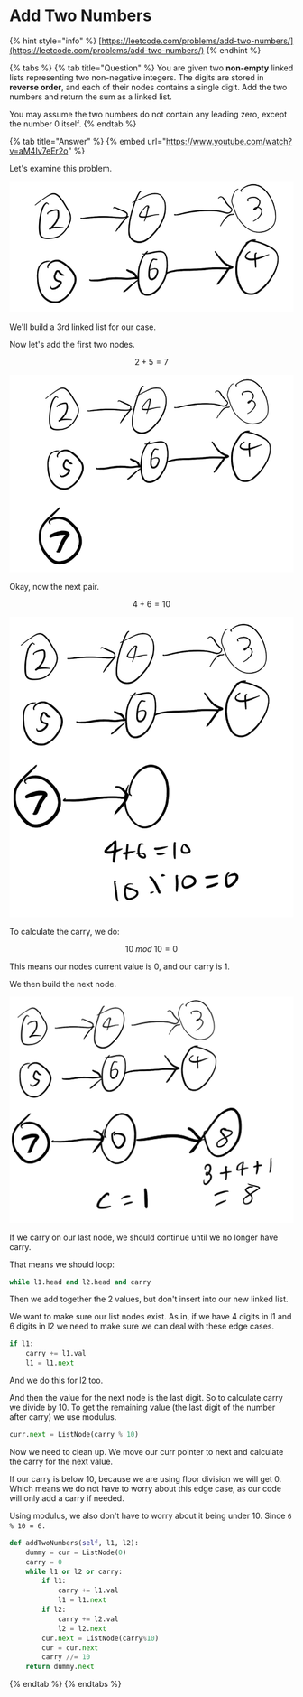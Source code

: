 # Add Two Numbers

{% hint style="info" %}
[https://leetcode.com/problems/add-two-numbers/](https://leetcode.com/problems/add-two-numbers/)
{% endhint %}

{% tabs %}
{% tab title="Question" %}
You are given two **non-empty** linked lists representing two non-negative integers. The digits are stored in **reverse order**, and each of their nodes contains a single digit. Add the two numbers and return the sum as a linked list.

You may assume the two numbers do not contain any leading zero, except the number 0 itself.
{% endtab %}

{% tab title="Answer" %}
{% embed url="https://www.youtube.com/watch?v=aM4Iv7eEr2o" %}



Let's examine this problem.

![](../../.gitbook/assets/image%20%2817%29.png)

We'll build a 3rd linked list for our case.

Now let's add the first two nodes.

$$
2+5 = 7
$$

![](../../.gitbook/assets/image%20%2818%29.png)

Okay, now the next pair.

$$
4 + 6 = 10
$$

![](../../.gitbook/assets/image%20%2816%29.png)

To calculate the carry, we do:

$$
10 \;mod\; 10 =0
$$

This means our nodes current value is 0, and our carry is 1.

We then build the next node.

![](../../.gitbook/assets/image%20%2821%29.png)

If we carry on our last node, we should continue until we no longer have carry.

That means we should loop:

```python
while l1.head and l2.head and carry
```

Then we add together the 2 values, but don't insert into our new linked list.

We want to make sure our list nodes exist. As in, if we have 4 digits in l1 and 6 digits in l2 we need to make sure we can deal with these edge cases.

```python
if l1:
    carry += l1.val
    l1 = l1.next
```

And we do this for l2  too.

And then the value for the next node is the last digit. So to calculate carry we divide by 10. To get the remaining value \(the last digit of the number after carry\) we use modulus.

```python
curr.next = ListNode(carry % 10)
```

Now we need to clean up. We move our curr pointer to next and calculate the carry for the next value.

If our carry is below 10, because we are using floor division we will get 0. Which means we do not have to worry about this edge case, as our code will only add a carry if needed.

Using modulus, we also don't have to worry about it being under 10. Since `6 % 10 = 6.`

```python
def addTwoNumbers(self, l1, l2):
    dummy = cur = ListNode(0)
    carry = 0
    while l1 or l2 or carry:
        if l1:
            carry += l1.val
            l1 = l1.next
        if l2:
            carry += l2.val
            l2 = l2.next
        cur.next = ListNode(carry%10)
        cur = cur.next
        carry //= 10
    return dummy.next
```
{% endtab %}
{% endtabs %}







